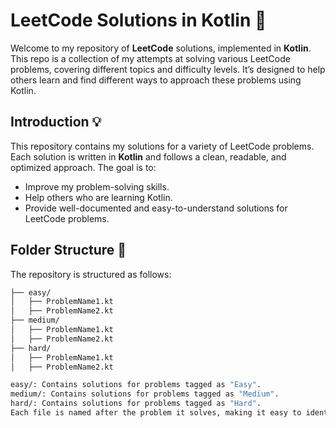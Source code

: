 # LeetCode Solutions in Kotlin 🚀

Welcome to my repository of **LeetCode** solutions, implemented in **Kotlin**. This repo is a collection of my attempts at solving various LeetCode problems, covering different topics and difficulty levels. It’s designed to help others learn and find different ways to approach these problems using Kotlin.

## Introduction 💡

This repository contains my solutions for a variety of LeetCode problems. Each solution is written in **Kotlin** and follows a clean, readable, and optimized approach. The goal is to:
- Improve my problem-solving skills.
- Help others who are learning Kotlin.
- Provide well-documented and easy-to-understand solutions for LeetCode problems.

## Folder Structure 📁

The repository is structured as follows:

```bash
├── easy/
│   ├── ProblemName1.kt
│   ├── ProblemName2.kt
├── medium/
│   ├── ProblemName1.kt
│   ├── ProblemName2.kt
├── hard/
│   ├── ProblemName1.kt
│   ├── ProblemName2.kt

easy/: Contains solutions for problems tagged as "Easy".
medium/: Contains solutions for problems tagged as "Medium".
hard/: Contains solutions for problems tagged as "Hard".
Each file is named after the problem it solves, making it easy to identify and navigate through the solutions.

